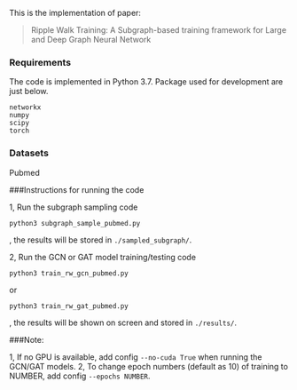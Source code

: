 
This is the implementation of paper:

> Ripple Walk Training: A Subgraph-based training framework for Large and Deep Graph Neural
> Network

### Requirements
The code is implemented in Python 3.7. Package used for development are just below.
```
networkx           
numpy              
scipy              
torch              
```

### Datasets

Pubmed


###Instructions for running the code

1, Run the subgraph sampling code
```
python3 subgraph_sample_pubmed.py
```
, the results will be stored in `./sampled_subgraph/`.

2, Run the GCN or GAT model training/testing code
```
python3 train_rw_gcn_pubmed.py
```
or
```
python3 train_rw_gat_pubmed.py
```
, the results will be shown on screen and stored in `./results/`.


###Note:

1, If no GPU is available, add config `--no-cuda True` when running the GCN/GAT models.
2, To change epoch numbers (default as 10) of training to NUMBER, add config `--epochs NUMBER`.
